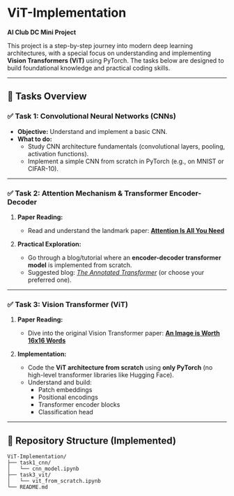 # ViT-Implementation

**AI Club DC Mini Project**

This project is a step-by-step journey into modern deep learning architectures, with a special focus on understanding and implementing **Vision Transformers (ViT)** using PyTorch. The tasks below are designed to build foundational knowledge and practical coding skills.

---

## 🚀 Tasks Overview

### ✅ Task 1: Convolutional Neural Networks (CNNs)

- **Objective:** Understand and implement a basic CNN.
- **What to do:**
  - Study CNN architecture fundamentals (convolutional layers, pooling, activation functions).
  - Implement a simple CNN from scratch in PyTorch (e.g., on MNIST or CIFAR-10).

---

### ✅ Task 2: Attention Mechanism & Transformer Encoder-Decoder

1. **Paper Reading:**
   - Read and understand the landmark paper: [**Attention Is All You Need**](https://arxiv.org/pdf/1706.03762.pdf)

2. **Practical Exploration:**
   - Go through a blog/tutorial where an **encoder-decoder transformer model** is implemented from scratch.
   - Suggested blog: *[The Annotated Transformer](https://nlp.seas.harvard.edu/2018/04/03/attention.html)* (or choose your preferred one).

---

### ✅ Task 3: Vision Transformer (ViT)

1. **Paper Reading:**
   - Dive into the original Vision Transformer paper: [**An Image is Worth 16x16 Words**](https://arxiv.org/pdf/2010.11929.pdf)

2. **Implementation:**
   - Code the **ViT architecture from scratch** using **only PyTorch** (no high-level transformer libraries like Hugging Face).
   - Understand and build:
     - Patch embeddings
     - Positional encodings
     - Transformer encoder blocks
     - Classification head

---

## 📁 Repository Structure (Implemented)

```plaintext
ViT-Implementation/
├── task1_cnn/
│   └── cnn_model.ipynb
├── task3_vit/
│   └── vit_from_scratch.ipynb
└── README.md
```
